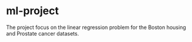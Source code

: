 # ml-project
The project focus on the linear regression problem for the Boston housing and Prostate cancer datasets.
